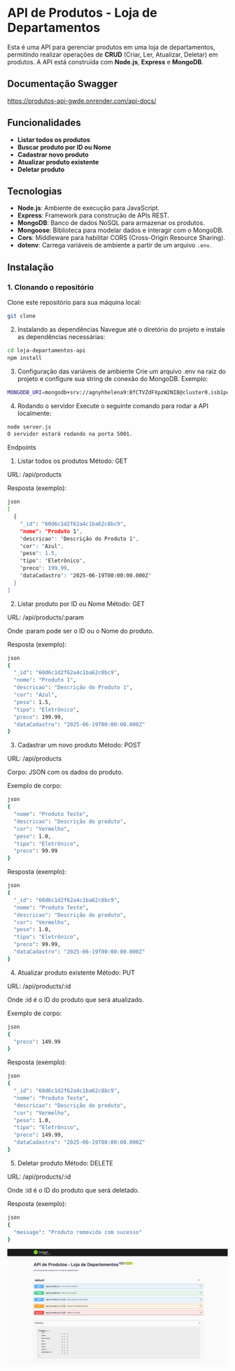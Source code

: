 # API de Produtos - Loja de Departamentos

Esta é uma API para gerenciar produtos em uma loja de departamentos, permitindo realizar operações de **CRUD** (Criar, Ler, Atualizar, Deletar) em produtos. A API está construída com **Node.js**, **Express** e **MongoDB**.

## Documentação Swagger 
https://produtos-api-gwde.onrender.com/api-docs/

## Funcionalidades

- **Listar todos os produtos**
- **Buscar produto por ID ou Nome**
- **Cadastrar novo produto**
- **Atualizar produto existente**
- **Deletar produto**

## Tecnologias

- **Node.js**: Ambiente de execução para JavaScript.
- **Express**: Framework para construção de APIs REST.
- **MongoDB**: Banco de dados NoSQL para armazenar os produtos.
- **Mongoose**: Biblioteca para modelar dados e interagir com o MongoDB.
- **Cors**: Middleware para habilitar CORS (Cross-Origin Resource Sharing).
- **dotenv**: Carrega variáveis de ambiente a partir de um arquivo `.env`.

## Instalação

### 1. Clonando o repositório

Clone este repositório para sua máquina local:

```bash
git clone
```

2. Instalando as dependências
Navegue até o diretório do projeto e instale as dependências necessárias:

```bash
cd loja-departamentos-api
npm install
```

3. Configuração das variáveis de ambiente
Crie um arquivo .env na raiz do projeto e configure sua string de conexão do MongoDB. Exemplo:

```bash
MONGODB_URI=mongodb+srv://agnyhhelena9:BfCTVZdFXpzW2NI8@cluster0.isb1pq1.mongodb.net/
```

4. Rodando o servidor
Execute o seguinte comando para rodar a API localmente:

```bash
node server.js
O servidor estará rodando na porta 5001.
```

Endpoints
1. Listar todos os produtos
Método: GET

URL: /api/products

Resposta (exemplo):

```bash
json
[
  {
    "_id": "60d6c1d2f62a4c1ba62c8bc9",
    "nome": "Produto 1",
    "descricao": "Descrição do Produto 1",
    "cor": "Azul",
    "peso": 1.5,
    "tipo": "Eletrônico",
    "preco": 199.99,
    "dataCadastro": "2025-06-19T00:00:00.000Z"
  }
]
```

2. Listar produto por ID ou Nome
Método: GET

URL: /api/products/:param

Onde :param pode ser o ID ou o Nome do produto.

Resposta (exemplo):

```bash
json
{
  "_id": "60d6c1d2f62a4c1ba62c8bc9",
  "nome": "Produto 1",
  "descricao": "Descrição do Produto 1",
  "cor": "Azul",
  "peso": 1.5,
  "tipo": "Eletrônico",
  "preco": 199.99,
  "dataCadastro": "2025-06-19T00:00:00.000Z"
}
```

3. Cadastrar um novo produto
Método: POST

URL: /api/products

Corpo: JSON com os dados do produto.

Exemplo de corpo:

```bash
json
{
  "nome": "Produto Teste",
  "descricao": "Descrição do produto",
  "cor": "Vermelho",
  "peso": 1.0,
  "tipo": "Eletrônico",
  "preco": 99.99
}
```

Resposta (exemplo):
```bash
json
{
  "_id": "60d6c1d2f62a4c1ba62c8bc9",
  "nome": "Produto Teste",
  "descricao": "Descrição do produto",
  "cor": "Vermelho",
  "peso": 1.0,
  "tipo": "Eletrônico",
  "preco": 99.99,
  "dataCadastro": "2025-06-19T00:00:00.000Z"
}
```

4. Atualizar produto existente
Método: PUT

URL: /api/products/:id

Onde :id é o ID do produto que será atualizado.

Exemplo de corpo:

```bash
json
{
  "preco": 149.99
}
```

Resposta (exemplo):
```bash
json
{
  "_id": "60d6c1d2f62a4c1ba62c8bc9",
  "nome": "Produto Teste",
  "descricao": "Descrição do produto",
  "cor": "Vermelho",
  "peso": 1.0,
  "tipo": "Eletrônico",
  "preco": 149.99,
  "dataCadastro": "2025-06-19T00:00:00.000Z"
}
```

5. Deletar produto
Método: DELETE

URL: /api/products/:id

Onde :id é o ID do produto que será deletado.

Resposta (exemplo):
```bash
json
{
  "message": "Produto removido com sucesso"
}
```
![Descrição da Imagem](swagger.jpeg)

